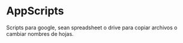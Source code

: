 # AppScripts
Scripts para google, sean spreadsheet o drive para copiar archivos o cambiar nombres de hojas. 
